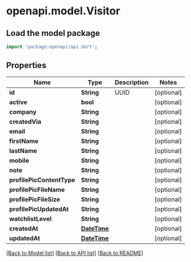 # openapi.model.Visitor

## Load the model package
```dart
import 'package:openapi/api.dart';
```

## Properties
Name | Type | Description | Notes
------------ | ------------- | ------------- | -------------
**id** | **String** | UUID | [optional] 
**active** | **bool** |  | [optional] 
**company** | **String** |  | [optional] 
**createdVia** | **String** |  | [optional] 
**email** | **String** |  | [optional] 
**firstName** | **String** |  | [optional] 
**lastName** | **String** |  | [optional] 
**mobile** | **String** |  | [optional] 
**note** | **String** |  | [optional] 
**profilePicContentType** | **String** |  | [optional] 
**profilePicFileName** | **String** |  | [optional] 
**profilePicFileSize** | **String** |  | [optional] 
**profilePicUpdatedAt** | **String** |  | [optional] 
**watchlistLevel** | **String** |  | [optional] 
**createdAt** | [**DateTime**](DateTime.md) |  | [optional] 
**updatedAt** | [**DateTime**](DateTime.md) |  | [optional] 

[[Back to Model list]](../README.md#documentation-for-models) [[Back to API list]](../README.md#documentation-for-api-endpoints) [[Back to README]](../README.md)


